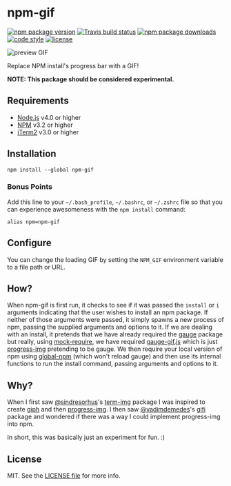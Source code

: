 # npm-gif
[![npm package version](https://img.shields.io/npm/v/npm-gif.svg?style=flat-square)](https://www.npmjs.com/package/npm-gif)
[![Travis build status](https://img.shields.io/travis/kodie/npm-gif.svg?style=flat-square)](https://travis-ci.org/kodie/npm-gif)
[![npm package downloads](https://img.shields.io/npm/dt/npm-gif.svg?style=flat-square)](https://www.npmjs.com/package/npm-gif)
[![code style](https://img.shields.io/badge/code_style-standard-yellow.svg?style=flat-square)](https://github.com/standard/standard)
[![license](https://img.shields.io/github/license/kodie/npm-gif.svg?style=flat-square)](LICENSE.md)

![preview GIF](https://raw.githubusercontent.com/kodie/npm-gif/master/preview.gif?raw=true)

Replace NPM install's progress bar with a GIF!

**NOTE: This package should be considered experimental.**

## Requirements
* [Node.js](https://nodejs.org) v4.0 or higher
* [NPM](https://npmjs.com) v3.2 or higher
* [iTerm2](https://iterm2.com) v3.0 or higher

## Installation
```shell
npm install --global npm-gif
```

### Bonus Points
Add this line to your `~/.bash_profile`, `~/.bashrc`, or `~/.zshrc` file so that you can experience awesomeness with the `npm install` command:

```shell
alias npm=npm-gif
```

## Configure
You can change the loading GIF by setting the `NPM_GIF` environment variable to a file path or URL.

## How?
When npm-gif is first run, it checks to see if it was passed the `install` or `i` arguments indicating that the user wishes to install an npm package. If neither of those arguments were passed, it simply spawns a new process of npm, passing the supplied arguments and options to it. If we are dealing with an install, it pretends that we have already required the [gauge](https://www.npmjs.com/package/gauge) package but really, using [mock-require](https://www.npmjs.com/package/mock-require), we have required [gauge-gif.js](gauge-gif.js) which is just [progress-img](https://www.npmjs.com/package/progress-img) pretending to be gauge. We then require your local version of npm using [global-npm](https://www.npmjs.com/package/global-npm) (which won't reload gauge) and then use its internal functions to run the install command, passing arguments and options to it.

## Why?
When I first saw [@sindresorhus](https://github.com/sindresorhus)'s [term-img](https://www.npmjs.com/package/term-img) package I was inspired to create [giph](https://github.com/kodie/giph) and then [progress-img](https://github.com/kodie/progress-img). I then saw [@vadimdemedes](https://github.com/vadimdemedes)'s [gifi](https://github.com/vadimdemedes/gifi) package and wondered if there was a way I could implement progress-img into npm.

In short, this was basically just an experiment for fun. :)

## License
MIT. See the [LICENSE file](LICENSE.md) for more info.
